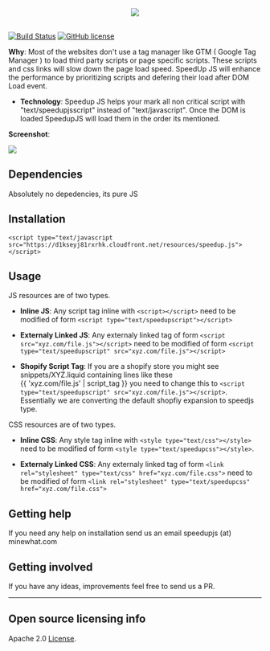 

<div align="center">
    <img src="https://raw.githubusercontent.com/minewhat/speedupjs/master/logo.png">
</div>
<br />

[![Build Status](https://travis-ci.org/minewhat/speedupjs.svg?branch=master)](https://travis-ci.org/minewhat/speedupjs) [![GitHub license](https://img.shields.io/github/license/minewhat/speedupjs.svg)](https://github.com/minewhat/speedupjs/blob/master/LICENSE)

  
**Why**: Most of the websites don't use a tag manager like GTM ( Google Tag Manager ) to load third party scripts or page specific scripts. These scripts and css links will slow down the page load speed. SpeedUp JS will enhance the performance by prioritizing scripts and defering their load after DOM Load event.

  - **Technology**: Speedup JS helps your mark all non critical script with "text/speedupjsscript" instead of "text/javascript". Once the DOM is loaded SpeedupJS will load them in the order its mentioned.


**Screenshot**: 

![](https://raw.githubusercontent.com/minewhat/speedupjs/master/screenshot.png)


## Dependencies

Absolutely no depedencies, its pure JS

## Installation
```
<script type="text/javascript src="https://d1kseyj81rxrhk.cloudfront.net/resources/speedup.js"></script>  
```


## Usage

JS resources are of two types.
- **Inline JS**:
Any script tag inline with `<script></script>` need to be modified of form `<script type="text/speedupscript"></script>`


- **Externaly Linked JS**: Any externaly linked tag of form `<script src="xyz.com/file.js"></script>` need to be modified of form `<script type="text/speedupscript" src="xyz.com/file.js"></script>`

- **Shopify Script Tag**:  If you are a shopify store you might see snippets/XYZ.liquid containing lines like these  
{{ 'xyz.com/file.js' | script_tag }}  you need to change this to `<script type="text/speedupscript" src="xyz.com/file.js"></script>`. Essentially we are converting the default shopfiy expansion to speedjs type.

CSS resources are of two types.
- **Inline CSS**:
Any style tag inline with `<style type="text/css"></style>` need to be modified of form `<style type="text/speedupcss"></style>`.

- **Externaly Linked CSS**: Any externaly linked tag of form `<link rel="stylesheet" type="text/css" href="xyz.com/file.css">` need to be modified of form `<link rel="stylesheet" type="text/speedupcss" href="xyz.com/file.css">`

## Getting help

If you need any help on installation send us an email speedupjs (at) minewhat.com


## Getting involved

If you have any ideas, improvements feel free to send us a PR. 

----

## Open source licensing info
Apache 2.0 [License](LICENSE).

